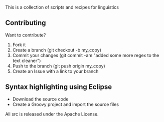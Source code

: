 This is a collection of scripts and recipes for linguistics


Contributing
-------------

Want to contribute? 

1. Fork it
2. Create a branch (git checkout -b my_copy)
3. Commit your changes (git commit -am "added some more regex to the text
cleaner")
4. Push to the branch (git push origin my_copy)
5. Create an Issue with a link to your branch


Syntax highlighting using Eclipse
-------------------------
* Download the source code
* Create a Groovy project and import the source files


All src is released under the Apache License.

